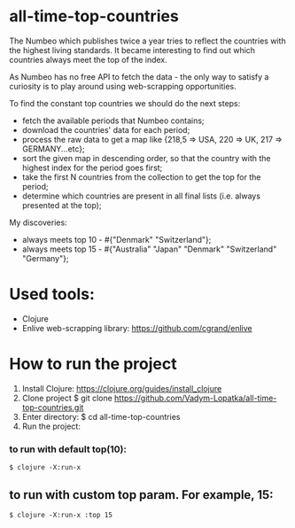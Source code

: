 # all-time-top-countries

The Numbeo which publishes twice a year tries to reflect the countries with the highest living standards. 
It became interesting to find out which countries always meet the top of the index.

As Numbeo has no free API to fetch the data - the only way to satisfy a curiosity is to play around using web-scrapping opportunities.

To find the constant top countries we should do the next steps:
- fetch the available periods that Numbeo contains;
- download the countries' data for each period;
- process the raw data to get a map like {218,5 => USA, 220 => UK, 217 => GERMANY...etc};
- sort the given map in descending order, so that the country with the highest index for the period goes first;
- take the first N countries from the collection to get the top for the period;
- determine which countries are present in all final lists (i.e. always presented at the top);

My discoveries:
- always meets top 10 - #{"Denmark" "Switzerland"};
- always meets top 15 - #{"Australia" "Japan" "Denmark" "Switzerland" "Germany"};

# Used tools:
- Clojure
- Enlive web-scrapping library: https://github.com/cgrand/enlive

# How to run the project
1. Install Clojure: https://clojure.org/guides/install_clojure
2. Clone project
    $ git clone https://github.com/Vadym-Lopatka/all-time-top-countries.git
3. Enter directory:
    $ cd all-time-top-countries
4. Run the project:

### to run with default top(10):
    $ clojure -X:run-x

## to run with custom top param. For example, 15:
    $ clojure -X:run-x :top 15




